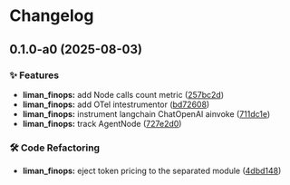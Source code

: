 # Changelog

## 0.1.0-a0 (2025-08-03)


### ✨ Features

* **liman_finops:** add Node calls count metric ([257bc2d](https://github.com/gurobokum/liman/commit/257bc2d880cf7d836ca2ac9677159083f7088cd9))
* **liman_finops:** add OTel intestrumentor ([bd72608](https://github.com/gurobokum/liman/commit/bd72608411f9884337a82a0ddd921d580bf8afa7))
* **liman_finops:** instrument langchain ChatOpenAI ainvoke ([711dc1e](https://github.com/gurobokum/liman/commit/711dc1edb88d4932c00ade8ea4891850ddbece46))
* **liman_finops:** track AgentNode ([727e2d0](https://github.com/gurobokum/liman/commit/727e2d045392129237534b5e2014b0d3e99ee623))


### 🛠 Code Refactoring

* **liman_finops:** eject token pricing to the separated module ([4dbd148](https://github.com/gurobokum/liman/commit/4dbd148f3a459ac92ade0d12bd8fb98d100f1d6c))

